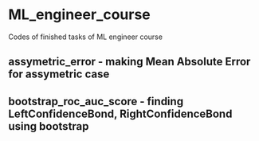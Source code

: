 # ML_engineer_course
Codes of finished tasks of ML engineer course
## assymetric_error - making Mean Absolute Error for assymetric case
## bootstrap_roc_auc_score - finding LeftConfidenceBond, RightConfidenceBond using bootstrap
